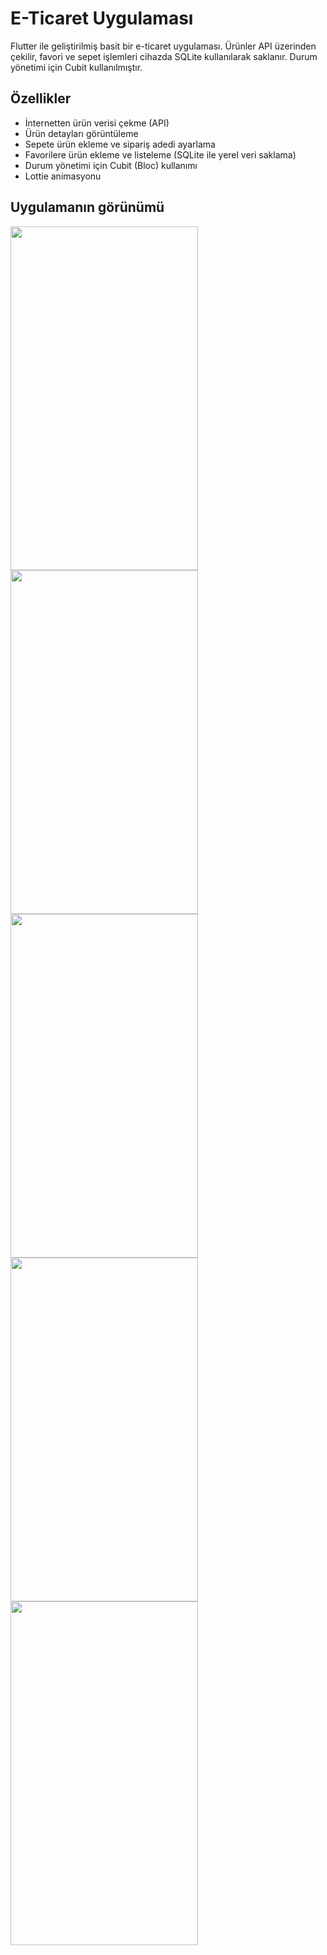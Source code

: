 # **E-Ticaret Uygulaması**
Flutter ile geliştirilmiş basit bir e-ticaret uygulaması. Ürünler API üzerinden çekilir, favori ve sepet işlemleri cihazda SQLite kullanılarak saklanır. Durum yönetimi için Cubit kullanılmıştır.

## Özellikler

- İnternetten ürün verisi çekme (API)
- Ürün detayları görüntüleme
- Sepete ürün ekleme ve sipariş adedi ayarlama
- Favorilere ürün ekleme ve listeleme (SQLite ile yerel veri saklama)
- Durum yönetimi için Cubit (Bloc) kullanımı
- Lottie animasyonu

## **Uygulamanın görünümü**

<img src="https://github.com/user-attachments/assets/100a608b-7312-42da-a26b-3e856ef31376" width="300" height="550">
<img src="https://github.com/user-attachments/assets/2fb3852e-25c3-4b93-a7e7-a5a398a01e25" width="300" height="550">
<img src="https://github.com/user-attachments/assets/7d26ddad-37fb-43b1-80fb-2c3d2b6c719d" width="300" height="550">
<img src="https://github.com/user-attachments/assets/08c73f8a-91db-4eb8-8783-15336311dba7" width="300" height="550">
<img src="https://github.com/user-attachments/assets/fed0fdca-b723-496a-87df-d949d7c5e395" width="300" height="550">
